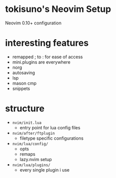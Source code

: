 # tokisuno's Neovim Setup
Neovim 0.10+ configuration

# interesting features
- remapped ; to : for ease of access
- mini.plugins are everywhere
- norg
- autosaving
- lsp
- mason cmp
- snippets

# structure
- `nvim/init.lua`
    - entry point for lua config files
- `nvim/after/ftplugin`
    - filetype specific configurations
- `nvim/lua/config/`
    - opts
    - remaps
    - lazy.nvim setup
- `nvim/lua/plugins/`
    - every single plugin i use

